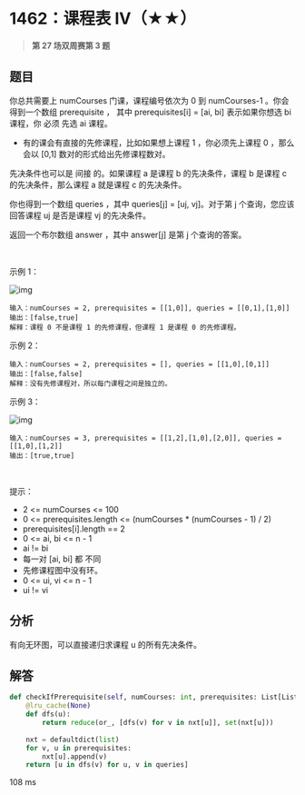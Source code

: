 # 1462：课程表 IV（★★）



> **第 27 场双周赛第 3 题**

## 题目

你总共需要上 numCourses 门课，课程编号依次为 0 到 numCourses-1 。你会得到一个数组 prerequisite ，
其中 prerequisites[i] = [ai, bi] 表示如果你想选 bi 课程，你 必须 先选 ai 课程。
- 有的课会有直接的先修课程，比如如果想上课程 1 ，你必须先上课程 0 ，那么会以 [0,1] 数对的形式给出先修课程数对。

先决条件也可以是 间接 的。如果课程 a 是课程 b 的先决条件，课程 b 是课程 c 的先决条件，那么课程 a 就是课程 c 的先决条件。

你也得到一个数组 queries ，其中 queries[j] = [uj, vj]。对于第 j 个查询，您应该回答课程 uj 是否是课程 vj 的先决条件。

返回一个布尔数组 answer ，其中 answer[j] 是第 j 个查询的答案。

 

示例 1：

![img](https://assets.leetcode.com/uploads/2021/05/01/courses4-1-graph.jpg)

    输入：numCourses = 2, prerequisites = [[1,0]], queries = [[0,1],[1,0]]
    输出：[false,true]
    解释：课程 0 不是课程 1 的先修课程，但课程 1 是课程 0 的先修课程。
示例 2：
    
    输入：numCourses = 2, prerequisites = [], queries = [[1,0],[0,1]]
    输出：[false,false]
    解释：没有先修课程对，所以每门课程之间是独立的。
示例 3：

![img](https://assets.leetcode.com/uploads/2021/05/01/courses4-3-graph.jpg)
    
    输入：numCourses = 3, prerequisites = [[1,2],[1,0],[2,0]], queries = [[1,0],[1,2]]
    输出：[true,true]
 

提示：
- 2 <= numCourses <= 100
- 0 <= prerequisites.length <= (numCourses * (numCourses - 1) / 2)
- prerequisites[i].length == 2
- 0 <= ai, bi <= n - 1
- ai != bi
- 每一对 [ai, bi] 都 不同
- 先修课程图中没有环。
- 0 <= ui, vi <= n - 1
- ui != vi



## 分析

有向无环图，可以直接递归求课程 u 的所有先决条件。


## 解答

```python
def checkIfPrerequisite(self, numCourses: int, prerequisites: List[List[int]], queries: List[List[int]]) -> List[bool]:
    @lru_cache(None)
    def dfs(u):
        return reduce(or_, [dfs(v) for v in nxt[u]], set(nxt[u]))
    
    nxt = defaultdict(list)
    for v, u in prerequisites:
        nxt[u].append(v)
    return [u in dfs(v) for u, v in queries]
```
108 ms


